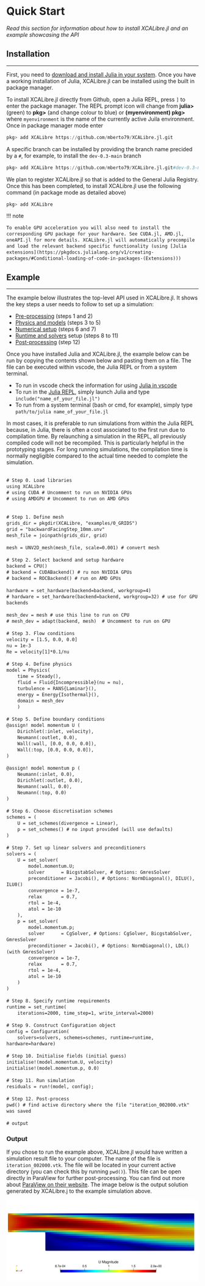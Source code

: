 # Quick Start

*Read this section for information about how to install XCALibre.jl and an example showcasing the API*

## Installation
---

First, you need to [download and install Julia in your system](https://julialang.org/downloads/). Once you have a working installation of Julia, XCALibre.jl can be installed using the built in package manager. 

To install XCALibre.jl directly from Github, open a Julia REPL, press `]` to enter the package manager. The REPL prompt icon will change from **julia>** (green) to **pkg>** (and change colour to blue) or **(myenvironment) pkg>** where `myenvironment` is the name of the currently active Juila environment. Once in package manager mode enter

```julia
pkg> add XCALibre https://github.com/mberto79/XCALibre.jl.git
```

A specific branch can be installed by providing the branch name precided by a `#`, for example, to install the `dev-0.3-main` branch

```julia
pkg> add XCALibre https://github.com/mberto79/XCALibre.jl.git#dev-0.3-main
```

We plan to register XCALibre.jl so that is added to the General Julia Registry. Once this has been completed, to install XCALibre.jl use the following command (in package mode as detailed above)

```julia
pkg> add XCALibre
```

!!! note
    
    To enable GPU acceleration you will also need to install the corresponding GPU package for your hardware. See CUDA.jl, AMD.jl, oneAPI.jl for more details. XCALibre.jl will automatically precompile and load the relevant backend specific functionality (using [Julia extensions](https://pkgdocs.julialang.org/v1/creating-packages/#Conditional-loading-of-code-in-packages-(Extensions)))

## Example
---

The example below illustrates the top-level API used in XCALibre.jl. It shows the key steps a user needs to follow to set up a simulation:

* [Pre-processing](@ref) (steps 1 and 2)
* [Physics and models](@ref) (steps 3 to 5)
* [Numerical setup](@ref) (steps 6 and 7)
* [Runtime and solvers](@ref) setup (steps 8 to 11)
* [Post-processing](@ref) (step 12)

Once you have installed Julia and XCALibre.jl, the example below can be run by copying the contents shown below and pasting them on a file. The file can be executed within vscode, the Julia REPL or from a system terminal. 

* To run in vscode check the information for using [Julia in vscode](https://code.visualstudio.com/docs/languages/julia)
* To run in the [Julia REPL](https://docs.julialang.org/en/v1/stdlib/REPL/), simply launch Julia and type `include("name_of_your_file.jl")`
* To run from a system terminal (bash or cmd, for example), simply type `path/to/julia name_of_your_file.jl`

In most cases, it is preferable to run simulations from within the Julia REPL because, in Julia, there is often a cost associated to the first run due to compilation time. By relaunching a simulation in the REPL, all previously compiled code will not be recompiled. This is particularly helpful in the prototyping stages. For long running simulations, the compilation time is normally negligible compared to the actual time needed to complete the simulation.

```jldoctest;  filter = r".*"s => s"", output = false

# Step 0. Load libraries
using XCALibre
# using CUDA # Uncomment to run on NVIDIA GPUs
# using AMDGPU # Uncomment to run on AMD GPUs


# Step 1. Define mesh
grids_dir = pkgdir(XCALibre, "examples/0_GRIDS")
grid = "backwardFacingStep_10mm.unv"
mesh_file = joinpath(grids_dir, grid)

mesh = UNV2D_mesh(mesh_file, scale=0.001) # convert mesh

# Step 2. Select backend and setup hardware
backend = CPU()
# backend = CUDABackend() # ru non NVIDIA GPUs
# backend = ROCBackend() # run on AMD GPUs

hardware = set_hardware(backend=backend, workgroup=4)
# hardware = set_hardware(backend=backend, workgroup=32) # use for GPU backends

mesh_dev = mesh # use this line to run on CPU
# mesh_dev = adapt(backend, mesh)  # Uncomment to run on GPU 

# Step 3. Flow conditions
velocity = [1.5, 0.0, 0.0]
nu = 1e-3
Re = velocity[1]*0.1/nu

# Step 4. Define physics
model = Physics(
    time = Steady(),
    fluid = Fluid{Incompressible}(nu = nu),
    turbulence = RANS{Laminar}(),
    energy = Energy{Isothermal}(),
    domain = mesh_dev
    )

# Step 5. Define boundary conditions
@assign! model momentum U (
    Dirichlet(:inlet, velocity),
    Neumann(:outlet, 0.0),
    Wall(:wall, [0.0, 0.0, 0.0]),
    Wall(:top, [0.0, 0.0, 0.0]),
)

@assign! model momentum p (
    Neumann(:inlet, 0.0),
    Dirichlet(:outlet, 0.0),
    Neumann(:wall, 0.0),
    Neumann(:top, 0.0)
)

# Step 6. Choose discretisation schemes
schemes = (
    U = set_schemes(divergence = Linear),
    p = set_schemes() # no input provided (will use defaults)
)

# Step 7. Set up linear solvers and preconditioners
solvers = (
    U = set_solver(
        model.momentum.U;
        solver      = BicgstabSolver, # Options: GmresSolver
        preconditioner = Jacobi(), # Options: NormDiagonal(), DILU(), ILU0()
        convergence = 1e-7,
        relax       = 0.7,
        rtol = 1e-4,
        atol = 1e-10
    ),
    p = set_solver(
        model.momentum.p;
        solver      = CgSolver, # Options: CgSolver, BicgstabSolver, GmresSolver
        preconditioner = Jacobi(), # Options: NormDiagonal(), LDL() (with GmresSolver)
        convergence = 1e-7,
        relax       = 0.7,
        rtol = 1e-4,
        atol = 1e-10
    )
)

# Step 8. Specify runtime requirements
runtime = set_runtime(
    iterations=2000, time_step=1, write_interval=2000)

# Step 9. Construct Configuration object
config = Configuration(
    solvers=solvers, schemes=schemes, runtime=runtime, hardware=hardware)

# Step 10. Initialise fields (initial guess)
initialise!(model.momentum.U, velocity)
initialise!(model.momentum.p, 0.0)

# Step 11. Run simulation
residuals = run!(model, config);

# Step 12. Post-process
pwd() # find active directory where the file "iteration_002000.vtk" was saved

# output

```

### Output

If you chose to run the example above, XCALibre.jl would have written a simulation result file to your computer. The name of the file is `iteration_002000.vtk`. The file will be located in your current active directory (you can check this by running `pwd()`). This file can be open directly in ParaView for further post-processing. You can find out more about [ParaView on their website](https://www.paraview.org/). The image below is the output solution generated by XCALibre.j to the example simulation above.

![Simulation result visualisation in ParaView](figures/quick_start_fig_bfs_2d_incompressible_laminar.svg)
